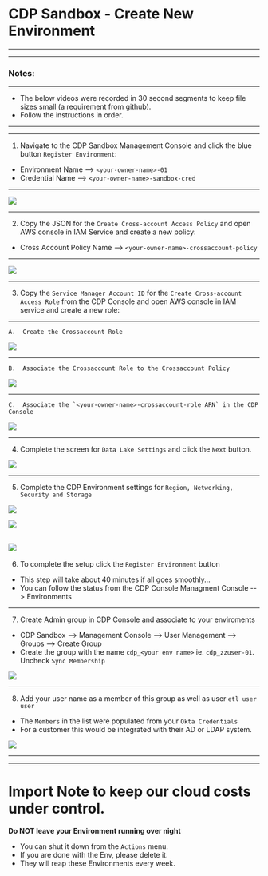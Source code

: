 #  CDP Sandbox - Create New Environment 

---
---
### Notes:
---

*  The below videos were recorded in 30 second segments to keep file sizes small (a requirement from github).
*  Follow the instructions in order.

---
---

1.  Navigate to the CDP Sandbox Management Console and click the blue button `Register Environment`:

*  Environment Name --> `<your-owner-name>-01`
*  Credential Name  --> `<your-owner-name>-sandbox-cred`

---

![](./images/createCDPenv-1.gif)

---


2.  Copy the JSON for the `Create Cross-account Access Policy` and open AWS console in IAM Service and create a new policy:

*  Cross Account Policy Name -->  `<your-owner-name>-crossaccount-policy`

---

![](./images/createXactPolicy.gif)

---

3. Copy the `Service Manager Account ID` for the `Create Cross-account Access Role` from the CDP Console and open AWS console in IAM service and create a new role: 

---
    A.  Create the Crossaccount Role

![](./images/createXactRole-1.gif)

---
    B.  Associate the Crossaccount Role to the Crossaccount Policy

![](./images/createXactRole-2.gif)

---

    C.  Associate the `<your-owner-name>-crossaccount-role ARN` in the CDP Console

![](./images/createCDPcred-2.gif)

---

4. Complete the screen for `Data Lake Settings` and click the `Next` button.

![](./images/dataLakeSettings.png)

---

5. Complete the CDP Environment settings for `Region, Networking, Security and Storage` 

![](./images/cdpEnvStep-3a.png)

![](./images/LogsEnvSettings.png)

![](./images/dataAccessEnvSettings.png)
---

6.  To complete the setup click the `Register Environment` button

*  This step will take about 40 minutes if all goes smoothly...
*  You can follow the status from the CDP Console Managment Console --> Environments

---

7. Create Admin group in CDP Console and associate to your enviroments

*  CDP Sandbox --> Management Console --> User Management --> Groups --> Create Group
*  Create the group with the name `cdp_<your env name>`  ie. `cdp_zzuser-01`.  Uncheck `Sync Membership`

![](./images/createAdminGroup.png)

---

8.  Add your user name as a member of this group as well as  user `etl user user` 

*  The `Members` in the list were populated from your `Okta Credentials`
*  For a customer this would be integrated with their AD or LDAP system.

![](./images/addUser2Admin.png)

---
---

#  Import Note to keep our cloud costs under control.

**Do NOT leave your Environment running over night**

*  You can shut it down from the `Actions` menu.
*  If you are done with the Env, please delete it.
*  They will reap these Environments every week.

